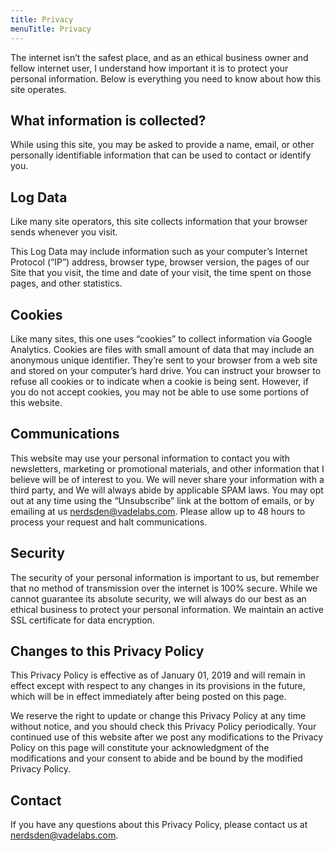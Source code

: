 ```yaml
---
title: Privacy
menuTitle: Privacy
---
```


The internet isn’t the safest place, and as an ethical business owner and fellow internet user, I understand how important it is to protect your personal information. Below is everything you need to know about how this site operates.

## What information is collected?

While using this site, you may be asked to provide a name, email, or other personally identifiable information that can be used to contact or identify you.

## Log Data

Like many site operators, this site collects information that your browser sends whenever you visit.

This Log Data may include information such as your computer’s Internet Protocol (“IP”) address, browser type, browser version, the pages of our Site that you visit, the time and date of your visit, the time spent on those pages, and other statistics.

## Cookies

Like many sites, this one uses “cookies” to collect information via Google Analytics. Cookies are files with small amount of data that may include an anonymous unique identifier. They’re sent to your browser from a web site and stored on your computer’s hard drive. You can instruct your browser to refuse all cookies or to indicate when a cookie is being sent. However, if you do not accept cookies, you may not be able to use some portions of this website.

## Communications

This website may use your personal information to contact you with newsletters, marketing or promotional materials, and other information that I believe will be of interest to you. We will never share your information with a third party, and We will always abide by applicable SPAM laws. You may opt out at any time using the “Unsubscribe” link at the bottom of emails, or by emailing at us nerdsden@vadelabs.com. Please allow up to 48 hours to process your request and halt communications.

## Security

The security of your personal information is important to us, but remember that no method of transmission over the internet is 100% secure. While we cannot guarantee its absolute security, we will always do our best as an ethical business to protect your personal information. We maintain an active SSL certificate for data encryption.

## Changes to this Privacy Policy

This Privacy Policy is effective as of January 01, 2019 and will remain in effect except with respect to any changes in its provisions in the future, which will be in effect immediately after being posted on this page.

We reserve the right to update or change this Privacy Policy at any time without notice, and you should check this Privacy Policy periodically. Your continued use of this website after we post any modifications to the Privacy Policy on this page will constitute your acknowledgment of the modifications and your consent to abide and be bound by the modified Privacy Policy.

## Contact

If you have any questions about this Privacy Policy, please contact us at nerdsden@vadelabs.com.
